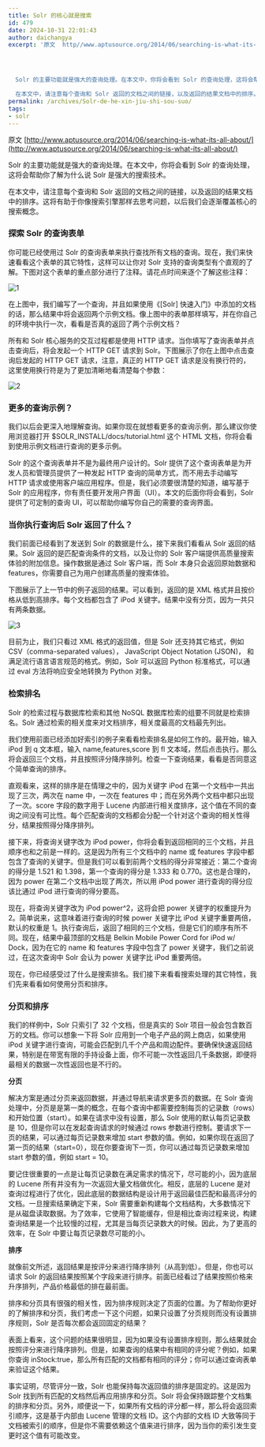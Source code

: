 ```yaml
---
title: Solr 的核心就是搜索
id: 479
date: 2024-10-31 22:01:43
author: daichangya
excerpt: '原文  http//www.aptusource.org/2014/06/searching-is-what-its-all-about/




  Solr 的主要功能就是强大的查询处理。在本文中，你将会看到 Solr 的查询处理，这将会帮助你了解为什么说 Solr 是强大的搜索技术。

  在本文中，请注意每个查询和 Solr 返回的文档之间的链接，以及返回的结果文档中的排序。这将有'
permalink: /archives/Solr-de-he-xin-jiu-shi-sou-suo/
tags:
- solr
---
```


 

原文  [http://www.aptusource.org/2014/06/searching-is-what-its-all-about/](http://www.aptusource.org/2014/06/searching-is-what-its-all-about/)

Solr 的主要功能就是强大的查询处理。在本文中，你将会看到 Solr 的查询处理，这将会帮助你了解为什么说 Solr 是强大的搜索技术。

在本文中，请注意每个查询和 Solr 返回的文档之间的链接，以及返回的结果文档中的排序。这将有助于你像搜索引擎那样去思考问题，以后我们会逐渐覆盖核心的搜索概念。

### 探索 Solr 的查询表单

你可能已经使用过 Solr 的查询表单来执行查找所有文档的查询。现在，我们来快速看看这个表单的其它特性，这样可以让你对 Solr 支持的查询类型有个直观的了解。下图对这个表单的重点部分进行了注释。请花点时间来逐个了解这些注释：

![1](http://img0.tuicool.com/YBjIbq.png)

在上图中，我们编写了一个查询，并且如果使用《\[Solr\] 快速入门》中添加的文档的话，那么结果中将会返回两个示例文档。像上图中的表单那样填写，并在你自己的环境中执行一次，看看是否真的返回了两个示例文档？

所有和 Solr 核心服务的交互过程都是使用 HTTP 请求。当你填写了查询表单并点击查询后，将会发起一个 HTTP GET 请求到 Solr。下图展示了你在上图中点击查询后发起的 HTTP GET 请求，注意，真正的 HTTP GET 请求是没有换行符的，这里使用换行符是为了更加清晰地看清楚每个参数：

![2](http://img1.tuicool.com/RN7vYf.png)

### 更多的查询示例？

我们以后会更深入地理解查询。如果你现在就想看更多的查询示例，那么建议你使用浏览器打开  $SOLR_INSTALL/docs/tutorial.html 这个 HTML 文档，你将会看到使用示例文档进行查询的更多示例。

Solr 的这个查询表单并不是为最终用户设计的。Solr 提供了这个查询表单是为开发人员和管理员提供了一种发起 HTTP 查询的简单方式，而不用去手动编写 HTTP 请求或使用客户端应用程序。但是，我们必须要很清楚的知道，编写基于 Solr 的应用程序，你有责任要开发用户界面（UI）。本文的后面你将会看到，Solr 提供了可定制的查询 UI，可以帮助你编写你自己的需要的查询界面。

### 当你执行查询后 Solr 返回了什么？

我们前面已经看到了发送到 Solr 的数据是什么，接下来我们看看从 Solr 返回的结果。Solr 返回的是匹配查询条件的文档，以及让你的 Solr 客户端提供高质量搜索体验的附加信息。操作数据是通过 Solr 客户端，而 Solr 本身只会返回原始数据和 features，你需要自己为用户创建高质量的搜索体验。

下图展示了上一节中的例子返回的结果。可以看到，返回的是 XML 格式并且按价格从低到高排序。每个文档都包含了 iPod 关键字。结果中没有分页，因为一共只有两条数据。

![3](http://img2.tuicool.com/u2MnQr.png)

目前为止，我们只看过 XML 格式的返回值，但是 Solr 还支持其它格式，例如 CSV（comma-separated  values）， JavaScript  Object  Notation  (JSON)， 和满足流行语言语言规范的格式。例如，Solr 可以返回 Python 标准格式，可以通过 eval 方法将响应安全地转换为 Python 对象。

### 检索排名

Solr 的检索过程与数据库检索和其他 NoSQL 数据库检索的组要不同就是检索排名。Solr 通过检索的相关度来对文档排序，相关度最高的文档最先列出。

我们使用前面已经添加好索引的例子来看看检索排名是如何工作的。最开始，输入 iPod 到 q 文本框，输入 name,features,score 到 fl 文本域，然后点击执行。那么将会返回三个文档，并且按照评分降序排列。检查一下查询结果，看看是否同意这个简单查询的排序。

直观看来，这样的排序是在情理之中的，因为关键字 iPod 在第一个文档中一共出现了三次，两次在 name 中，一次在 features 中；而在另外两个文档中都只出现了一次。score 字段的数字用于 Lucene 内部进行相关度排序，这个值在不同的查询之间没有可比性。每个匹配查询的文档都会分配一个针对这个查询的相关性得分，结果按照得分降序排列。

接下来，将查询关键字改为 iPod power，你将会看到返回相同的三个文档，并且顺序也和之前是一样的。这是因为所有三个文档中的 name 或 features 字段中都包含了查询的关键字。但是我们可以看到前两个文档的得分非常接近：第二个查询的得分是 1.521 和 1.398，第一个查询的得分是 1.333 和 0.770。这也是合理的，因为 power 在第二个文档中出现了两次，所以用 iPod power 进行查询的得分应该比通过 iPod 进行查询的得分要高。

现在，将查询关键字改为 iPod power^2，这将会把 power 关键字的权重提升为 2。简单说来，这意味着进行查询的时候 power 关键字比 iPod 关键字重要两倍，默认的权重是 1。执行查询后，返回了相同的三个文档，但是它们的顺序有所不同。现在，结果中最顶部的文档是 Belkin Mobile Power Cord for iPod w/ Dock，因为在它的 name 和 features 字段中包含了 power 关键字，我们之前说过，在这次查询中 Solr 会认为 power 关键字比 iPod 重要两倍。

现在，你已经感受过了什么是搜索排名。我们接下来看看搜索处理的其它特性，我们先来看看如何使用分页和排序。

### 分页和排序

我们的样例中，Solr 只索引了 32 个文档，但是真实的 Solr 项目一般会包含数百万的文档。你可以想象一下将 Solr 应用到一个电子产品的网上商店，如果使用 iPod 关键字进行查询，可能会匹配到几千个产品和周边配件。要确保快速返回结果，特别是在带宽有限的手持设备上面，你不可能一次性返回几千条数据，即便将最相关的数据一次性返回也是不行的。

**分页**

解决方案是通过分页来返回数据，并通过导航来请求更多页的数据。在 Solr 查询处理中，分页是是第一类的概念，在每个查询中都需要控制每页的记录数（rows）和开始位置（start）。如果在请求中没有设置，那么 Solr 使用的默认每页记录数是 10，但是你可以在发起查询请求的时候通过 rows 参数进行控制。要请求下一页的结果，可以通过每页记录数来增加 start 参数的值。例如，如果你现在返回了第一页的结果（start=0），现在你要查询下一页，你可以通过每页记录数来增加 start 参数的值，例如 start = 10。

要记住很重要的一点是让每页记录数在满足需求的情况下，尽可能的小，因为底层的 Lucene 所有并没有为一次返回大量文档做优化。相反，底层的 Lucene 是对查询过程进行了优化，因此底层的数据结构是设计用于返回最佳匹配和最高评分的文档。一旦搜索结果确定下来，Solr 需要重新构建每个文档结构，大多数情况下是从磁盘读取数据。为了效率，它使用了智能缓存，但是相比查询过程来说，构建查询结果是一个比较慢的过程，尤其是当每页记录数大的时候。因此，为了更高的效率，在 Solr 中要让每页记录数尽可能的小。

**排序**

就像前文所述，返回结果是按评分来进行降序排列（从高到低）。但是，你也可以请求 Solr 的返回结果按照某个字段来进行排序。前面已经看过了结果按照价格来升序排列，产品价格最低的排在最前面。

排序和分页具有很强的相关性，因为排序规则决定了页面的位置。为了帮助你更好的了解排序和分页，我们考虑一下这个问题，如果只设置了分页规则而没有设置排序规则，Solr 是否每次都会返回固定的结果？

表面上看来，这个问题的结果很明显，因为如果没有设置排序规则，那么结果就会按照评分来进行降序排列。但是，如果查询的结果中有相同的评分呢？例如，如果你查询 inStock:true，那么所有匹配的文档都有相同的评分；你可以通过查询表单来验证这个结果。

事实证明，尽管评分一致，Solr 也能保持每次返回值的排序是固定的。这是因为 Solr 找到所有匹配的文档然后再应用排序和分页。Solr 将会保持跟踪整个文档集的排序和分页。另外，顺便说一下，如果所有文档的评分都一样，那么将会返回索引顺序，这是基于内部由 Lucene 管理的文档 ID。这个内部的文档 ID 大致等同于文档被索引的顺序，但是你不需要依赖这个值来进行排序，因为当你的索引发生变更时这个值有可能改变。